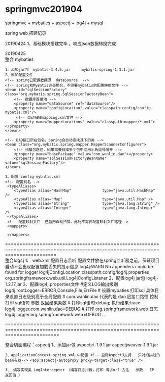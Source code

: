 # springmvc201904
springmvc + mybaties + aspectj + log4j + mysql 


spring web 搭建记录

20190424 
	1、基础模块搭建完毕 ，响应json数据转换完成

20190425	
整合 mybaties

	1、添加jar包  mybatis-3.4.5.jar		mybatis-spring-1.3.1.jar
	2、添加配置文件
	<!-- spring已配置数据源  dataSource  -->
	<!-- spring和MyBatis完美整合，不需要mybatis的配置映射文件 -->
	<bean id="sqlSessionFactory" class="org.mybatis.spring.SqlSessionFactoryBean">
	    <!-- 数据库连接池 -->
	    <property name="dataSource" ref="dataSource"/>
	    <property name="configLocation" value="classpath:config/config-mybatis.xml"/>
	     <!-- 自动扫描mapping.xml文件 -->  
        <property name="mapperLocations" value="classpath:mapper/*.xml"></property>
	</bean>
  	
  	<!-- DAO接口所在包名，Spring会自动查找其下的类 --> 
	<bean class="org.mybatis.spring.mapper.MapperScannerConfigurer">
	    <!-- 扫描包路径，如果需要扫描多个包中间用半角逗号隔开 -->
	    <property name="basePackage" value="com.wanlin.dao"></property>
	    <property name="sqlSessionFactoryBeanName" value="sqlSessionFactory"/>
	</bean>
	
	3、配置 config-mybatis.xml
	<!-- 配置别名 -->
	 <typeAliases>
   		<typeAlias alias="HashMap" 				type="java.util.HashMap" />
   		<typeAlias alias="Map" 					type="java.util.Map" />
		<typeAlias alias="String" 				type="java.lang.String" />
		<typeAlias alias="Integer" 				type="java.lang.Integer" />
     </typeAliases>
   	 <!-- 配置映射文件  已启用自动扫描，此处不需要配置映射文件路径-->
   	 <mappers>
   		
     </mappers>
==============================================================================================================================     
整合log4j
	1、 web.xml 配置日志监听   配置文件放在spring监听器之前，保证项目启动不会出现配置加载丢失的提示信息   log4j:WARN No appenders could be found for logger
	<!-- log4j context-param -->
	<context-param>
		<param-name>log4jConfigLocation</param-name>
		<param-value>classpath:config/log4j.properties</param-value>
	</context-param>
    <listener>
    	<listener-class>org.springframework.web.util.Log4jConfigListener</listener-class>
    </listener>
	2、配置log4j jar包     log4j-1.2.17.jar
	3、配置log4j.properties文件
	#定义LOG输出级别  
	log4j.rootLogger=ERROR,Console,File,ErrFile
	# 设置mybaties 打印sql   具体目录设置日志级别高于全局配置
	# com.wanlin.dao 代表的是 dao 层接口路径  控制打印 sql语句 参数 返回结果条数  # 打印sql语句:debug; 执行结果:trace
	log4j.logger.com.wanlin.dao=DEBUG
	# 打印  org.springframework.web 日志
	log4j.logger.org.springframework.web=DEBUG	...

===============================================================================================================================

整合切面编程：aspectj
	1、添加jar包	aspectjrt-1.9.1.jar	aspectjweaver-1.9.1.jar
	
	2、applicationContext-spring.xml 中配置 <!-- 启动AspectJ支持   只对扫描过的bean有效--> <aop:aspectj-autoproxy proxy-target-class="true" />

	3、 编写实现类 LogInterceptor （编写日志拦截，打印 请求url 方法   参数   IP  返回值 ）


    
     
	
